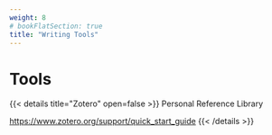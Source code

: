 ```yaml
---
weight: 8
# bookFlatSection: true
title: "Writing Tools"
---
```

# Tools
{{< details title="Zotero" open=false >}} 
Personal Reference Library

https://www.zotero.org/support/quick_start_guide
{{< /details >}}
